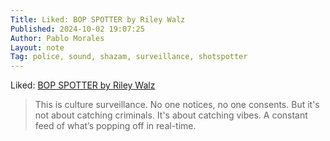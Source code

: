 ```yaml
---
Title: Liked: BOP SPOTTER by Riley Walz
Published: 2024-10-02 19:07:25
Author: Pablo Morales
Layout: note
Tag: police, sound, shazam, surveillance, shotspotter
---
```

Liked: <a href="https://walzr.com/bop-spotter" class="u-like-of">BOP SPOTTER by Riley Walz</a>

> This is culture surveillance. No one notices, no one consents. But it's not about catching criminals. It's about catching vibes. A constant feed of what’s popping off in real-time.
